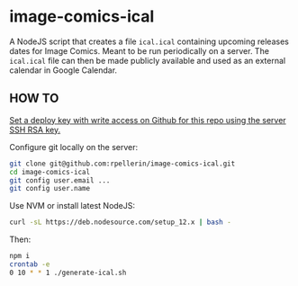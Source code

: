 # image-comics-ical

A NodeJS script that creates a file `ical.ical` containing upcoming releases dates for Image Comics. Meant to be run periodically on a server. The `ical.ical` file can then be made publicly available and used as an external calendar in Google Calendar.

## HOW TO

[Set a deploy key with write access on Github for this repo using the server SSH RSA key.](https://github.com/rpellerin/image-comics-ical/settings/keys/new)

Configure git locally on the server:

```bash
git clone git@github.com:rpellerin/image-comics-ical.git
cd image-comics-ical
git config user.email ...
git config user.name
```

Use NVM or install latest NodeJS:

```bash
curl -sL https://deb.nodesource.com/setup_12.x | bash -
```

Then:

```bash
npm i
crontab -e
0 10 * * 1 ./generate-ical.sh
```

